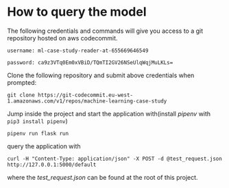# How to query the model 

The following credentials and commands will give you access to a git repository hosted on aws codecommit.

`username: ml-case-study-reader-at-655669646549`

`password: ca9z3VTq0Em0xVBiD/TQmTI2GV26NSeUlqWqjMuLKLs=`

Clone the following repository and submit above credentials when prompted:

`git clone https://git-codecommit.eu-west-1.amazonaws.com/v1/repos/machine-learning-case-study`

Jump inside the project and start the application with(install *pipenv* with `pip3 install pipenv`)

`pipenv run flask run`

query the application with

`curl -H "Content-Type: application/json" -X POST -d @test_request.json http://127.0.0.1:5000/default`

where the *test_request.json* can be found at the root of this project.
